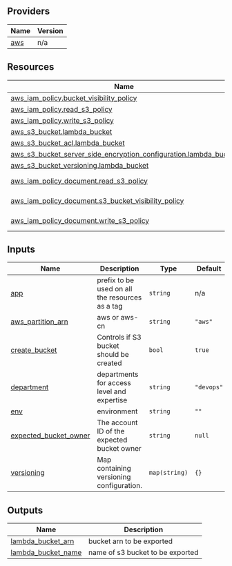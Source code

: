 <!-- BEGIN_TF_DOCS -->

## Providers

| Name | Version |
|------|---------|
| <a name="provider_aws"></a> [aws](#provider\_aws) | n/a |

## Resources

| Name | Type |
|------|------|
| [aws_iam_policy.bucket_visibility_policy](https://registry.terraform.io/providers/hashicorp/aws/latest/docs/resources/iam_policy) | resource |
| [aws_iam_policy.read_s3_policy](https://registry.terraform.io/providers/hashicorp/aws/latest/docs/resources/iam_policy) | resource |
| [aws_iam_policy.write_s3_policy](https://registry.terraform.io/providers/hashicorp/aws/latest/docs/resources/iam_policy) | resource |
| [aws_s3_bucket.lambda_bucket](https://registry.terraform.io/providers/hashicorp/aws/latest/docs/resources/s3_bucket) | resource |
| [aws_s3_bucket_acl.lambda_bucket](https://registry.terraform.io/providers/hashicorp/aws/latest/docs/resources/s3_bucket_acl) | resource |
| [aws_s3_bucket_server_side_encryption_configuration.lambda_bucket](https://registry.terraform.io/providers/hashicorp/aws/latest/docs/resources/s3_bucket_server_side_encryption_configuration) | resource |
| [aws_s3_bucket_versioning.lambda_bucket](https://registry.terraform.io/providers/hashicorp/aws/latest/docs/resources/s3_bucket_versioning) | resource |
| [aws_iam_policy_document.read_s3_policy](https://registry.terraform.io/providers/hashicorp/aws/latest/docs/data-sources/iam_policy_document) | data source |
| [aws_iam_policy_document.s3_bucket_visibility_policy](https://registry.terraform.io/providers/hashicorp/aws/latest/docs/data-sources/iam_policy_document) | data source |
| [aws_iam_policy_document.write_s3_policy](https://registry.terraform.io/providers/hashicorp/aws/latest/docs/data-sources/iam_policy_document) | data source |

## Inputs

| Name | Description | Type | Default | Required |
|------|-------------|------|---------|:--------:|
| <a name="input_app"></a> [app](#input\_app) | prefix to be used on all the resources as a tag | `string` | n/a | yes |
| <a name="input_aws_partition_arn"></a> [aws\_partition\_arn](#input\_aws\_partition\_arn) | aws or aws-cn | `string` | `"aws"` | no |
| <a name="input_create_bucket"></a> [create\_bucket](#input\_create\_bucket) | Controls if S3 bucket should be created | `bool` | `true` | no |
| <a name="input_department"></a> [department](#input\_department) | departments for access level and expertise | `string` | `"devops"` | no |
| <a name="input_env"></a> [env](#input\_env) | environment | `string` | `""` | no |
| <a name="input_expected_bucket_owner"></a> [expected\_bucket\_owner](#input\_expected\_bucket\_owner) | The account ID of the expected bucket owner | `string` | `null` | no |
| <a name="input_versioning"></a> [versioning](#input\_versioning) | Map containing versioning configuration. | `map(string)` | `{}` | no |

## Outputs

| Name | Description |
|------|-------------|
| <a name="output_lambda_bucket_arn"></a> [lambda\_bucket\_arn](#output\_lambda\_bucket\_arn) | bucket arn to be exported |
| <a name="output_lambda_bucket_name"></a> [lambda\_bucket\_name](#output\_lambda\_bucket\_name) | name of s3 bucket to be exported |
<!-- END_TF_DOCS -->
